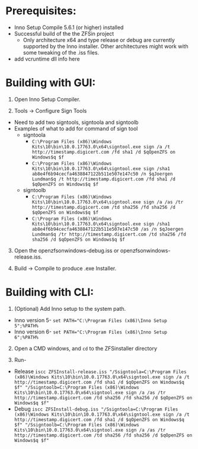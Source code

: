 # Prerequisites:
- Inno Setup Compile 5.6.1 (or higher) installed
- Successful build of the the ZFSin project
  - Only architecture x64 and type release or debug are currently supported by the Inno installer. Other architectures might work with some tweaking of the .iss files.
- add vcruntime dll info here

# Building with GUI:

1. Open Inno Setup Compiler.

2. Tools &rightarrow; Configure Sign Tools
  - Need to add two signtools, signtoola and signtoolb
  - Examples of what to add for command of sign tool
    - signtoola
      - `C:\Program Files (x86)\Windows Kits\10\bin\10.0.17763.0\x64\signtool.exe sign /a /t http://timestamp.digicert.com /fd sha1 /d $qOpenZFS on Windows$q $f`
      - `C:\Program Files (x86)\Windows Kits\10\bin\10.0.17763.0\x64\signtool.exe sign /sha1 ab8e4f6b94cecfa4638847122b511e507e147c50 /n $qJoergen Lundman$q /t http://timestamp.digicert.com /fd sha1 /d $qOpenZFS on Windows$q $f`
    - signtoolb
      - `C:\Program Files (x86)\Windows Kits\10\bin\10.0.17763.0\x64\signtool.exe sign /a /as /tr http://timestamp.digicert.com /td sha256 /fd sha256 /d $qOpenZFS on Windows$q $f`
      - `C:\Program Files (x86)\Windows Kits\10\bin\10.0.17763.0\x64\signtool.exe sign /sha1 ab8e4f6b94cecfa4638847122b511e507e147c50 /as /n $qJoergen Lundman$q /tr http://timestamp.digicert.com /td sha256 /fd sha256 /d $qOpenZFS on Windows$q $f`


3. Open the openzfsonwindows-debug.iss or openzfsonwindows-release.iss.

4. Build &rightarrow; Compile to produce .exe Installer.



# Building with CLI:

1. (Optional) Add Inno setup to the system path.
  - Inno version 5- `set PATH="C:\Program Files (x86)\Inno Setup 5";%PATH%`
  - Inno version 6- `set PATH="C:\Program Files (x86)\Inno Setup 6";%PATH%`

2. Open a CMD windows, and `cd` to the ZFSinstaller directory

3. Run-
  - Release `iscc ZFSInstall-release.iss "/Ssigntoola=C:\Program Files (x86)\Windows Kits\10\bin\10.0.17763.0\x64\signtool.exe sign /a /t http://timestamp.digicert.com /fd sha1 /d $qOpenZFS on Windows$q $f" "/Ssigntoolb=C:\Program Files (x86)\Windows Kits\10\bin\10.0.17763.0\x64\signtool.exe sign /a /as /tr http://timestamp.digicert.com /td sha256 /fd sha256 /d $qOpenZFS on Windows$q $f"`
  - Debug `iscc ZFSInstall-debug.iss "/Ssigntoola=C:\Program Files (x86)\Windows Kits\10\bin\10.0.17763.0\x64\signtool.exe sign /a /t http://timestamp.digicert.com /fd sha1 /d $qOpenZFS on Windows$q $f" "/Ssigntoolb=C:\Program Files (x86)\Windows Kits\10\bin\10.0.17763.0\x64\signtool.exe sign /a /as /tr http://timestamp.digicert.com /td sha256 /fd sha256 /d $qOpenZFS on Windows$q $f"`
